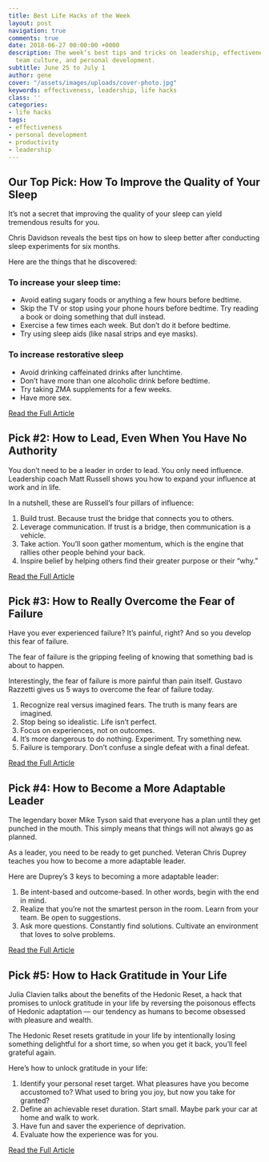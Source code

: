 ```yaml
---
title: Best Life Hacks of the Week
layout: post
navigation: true
comments: true
date: 2018-06-27 00:00:00 +0000
description: The week’s best tips and tricks on leadership, effectiveness, productivity,
  team culture, and personal development.
subtitle: June 25 to July 1
author: gene
cover: "/assets/images/uploads/cover-photo.jpg"
keywords: effectiveness, leadership, life hacks
class: ''
categories:
- life hacks
tags:
- effectiveness
- personal development
- productivity
- leadership
---
```

## Our Top Pick: How To Improve the Quality of Your Sleep

It’s not a secret that improving the quality of your sleep can yield tremendous results for you.  

Chris Davidson reveals the best tips on how to sleep better after conducting sleep experiments for six months.

Here are the things that he discovered:

### **To increase your sleep time:**

* Avoid eating sugary foods or anything a few hours before bedtime.
* Skip the TV or stop using your phone hours before bedtime. Try reading a book or doing something that dull instead.
* Exercise a few times each week. But don’t do it before bedtime.
* Try using sleep aids (like nasal strips and eye masks).

### **To increase restorative sleep**

* Avoid drinking caffeinated drinks after lunchtime.
* Don’t have more than one alcoholic drink before bedtime.
* Try taking ZMA supplements for a few weeks.
* Have more sex. 

[Read the Full Article](https://betterhumans.coach.me/what-i-learned-from-six-months-of-obsessive-sleep-hacking-2128b76f042a)

## Pick #2: How to Lead, Even When You Have No Authority

You don’t need to be a leader in order to lead. You only need influence. Leadership coach Matt Russell shows you how to expand your influence at work and in life.

In a nutshell, these are Russell’s four pillars of influence:

1. Build trust. Because trust the bridge that connects you to others.
2. Leverage communication. If trust is a bridge, then communication is a vehicle.
3. Take action. You’ll soon gather momentum, which is the engine that rallies other people behind your back.
4. Inspire belief by helping others find their greater purpose or their “why.”

[Read the Full Article](https://medium.com/swlh/how-to-lead-when-you-have-no-authority-9f22206356d4)

## Pick #3: How to Really Overcome the Fear of Failure

Have you ever experienced failure? It’s painful, right? And so you develop this fear of failure. 

The fear of failure is the gripping feeling of knowing that something bad is about to happen. 

Interestingly, the fear of failure is more painful than pain itself. Gustavo Razzetti gives us 5 ways to overcome the fear of failure today.

1. Recognize real versus imagined fears. The truth is many fears are imagined. 
2. Stop being so idealistic. Life isn’t perfect.
3. Focus on experiences, not on outcomes. 
4. It’s more dangerous to do nothing. Experiment. Try something new.
5. Failure is temporary. Don’t confuse a single defeat with a final defeat. 

[Read the Full Article](https://blog.liberationist.org/how-to-overcome-the-fear-of-failure-c8aaa993350a)

## Pick #4: How to Become a More Adaptable Leader

The legendary boxer Mike Tyson said that everyone has a plan until they get punched in the mouth. This simply means that things will not always go as planned. 

As a leader, you need to be ready to get punched. Veteran Chris Duprey teaches you how to become a more adaptable leader.

Here are Duprey’s 3 keys to becoming a more adaptable leader:

1. Be intent-based and outcome-based. In other words, begin with the end in mind.
2. Realize that you’re not the smartest person in the room. Learn from your team. Be open to suggestions.
3. Ask more questions. Constantly find solutions. Cultivate an environment that loves to solve problems.

[Read the Full Article](https://thinkgrowth.org/how-to-be-a-more-adaptable-leader-ea9e5a876925)

## Pick #5: How to Hack Gratitude in Your Life 

Julia Clavien talks about the benefits of the Hedonic Reset, a hack that promises to unlock gratitude in your life by reversing the poisonous effects of Hedonic adaptation — our tendency as humans to become obsessed with pleasure and wealth.

The Hedonic Reset resets gratitude in your life by intentionally losing something delightful for a short time, so when you get it back, you’ll feel grateful again.

Here’s how to unlock gratitude in your life:

1. Identify your personal reset target. What pleasures have you become accustomed to? What used to bring you joy, but now you take for granted?
2. Define an achievable reset duration. Start small. Maybe park your car at home and walk to work.
3. Have fun and saver the experience of deprivation. 
4. Evaluate how the experience was for you. 

[Read the Full Article](https://betterhumans.coach.me/how-to-hack-gratitude-try-a-hedonic-reset-43e14ef9bbfe)